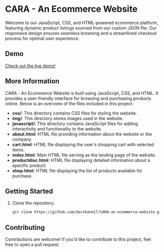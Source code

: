# CARA - An Ecommerce Website

Welcome to our JavaScript, CSS, and HTML-powered ecommerce platform, featuring dynamic product listings sourced from our custom JSON file. Our responsive design ensures seamless browsing and a streamlined checkout process for optimal user experience.

## Demo

[Check out the live demo!](https://65912c06313055f6a5a631eb--vocal-liger-480dd1.netlify.app/)

## More Information

CARA - An Ecommerce Website is built using JavaScript, CSS, and HTML. It provides a user-friendly interface for browsing and purchasing products online. Below is an overview of the files included in this project:

- **css/**: This directory contains CSS files for styling the website.
- **img/**: This directory stores images used in the website.
- **javascript/**: This directory contains JavaScript files for adding interactivity and functionality to the website.
- **about.html**: HTML file providing information about the website or the company.
- **cart.html**: HTML file displaying the user's shopping cart with selected items.
- **index.html**: Main HTML file serving as the landing page of the website.
- **productdisc.html**: HTML file displaying detailed information about a specific product.
- **shop.html**: HTML file displaying the list of products available for purchase.



## Getting Started

1. Clone the repository:
    ```bash
    git clone https://github.com/darshanm17/CARA-an-ecommerce-website.git

## Contributing
Contributions are welcome! If you'd like to contribute to this project, feel free to open a pull request.




